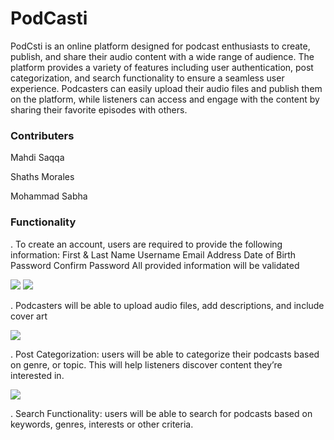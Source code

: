 # PodCasti

PodCsti  is an online platform designed for podcast enthusiasts to create, publish,
and share their audio content with a wide range of audience. The platform provides a
variety of features including user authentication, post categorization, and search
functionality to ensure a seamless user experience. Podcasters can easily upload their
audio files and publish them on the platform, while listeners can access and engage
with the content by sharing their favorite episodes with others.

### Contributers

Mahdi Saqqa

Shaths Morales

Mohammad Sabha

### Functionality

. To create an account, users are required to provide the following information:
First & Last Name
Username
Email Address
Date of Birth
Password
Confirm Password
All provided information will be validated

<div>
<img src="(https://user-images.githubusercontent.com/124319017/230327342-f0be74d9-d354-4088-963a-2d8e0763a521.png">
<img src="https://user-images.githubusercontent.com/124319017/230327462-17f41ee6-c161-45cf-9466-c9cbe497cab8.png">
</div>

. Podcasters will be able to upload audio files, add descriptions, and include cover
art

<img src="[Uploading Screen_Shot_2023-04-06_at_03.29.35.png](https://user-images.githubusercontent.com/124319017/230325153-f351e3ff-c3fa-4460-bbc3-3579d11e9bcc.png)">

. Post Categorization: users will be able to categorize their podcasts based on genre,
or topic. This will help listeners discover content they’re interested in.

<img src="https://user-images.githubusercontent.com/124319017/230326428-0046c6fd-81f7-4cbd-b1b4-db9d65083866.png">

. Search Functionality: users will be able to search for podcasts based on keywords,
genres, interests or other criteria. 




